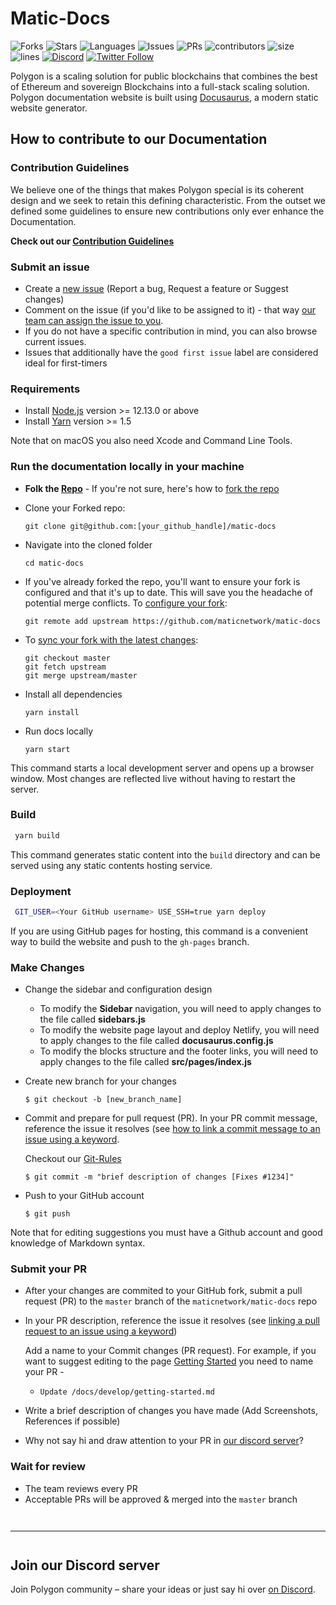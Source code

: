 # Matic-Docs

![Forks](https://img.shields.io/github/forks/maticnetwork/matic-docs?style=social)
![Stars](https://img.shields.io/github/stars/maticnetwork/matic-docs?style=social)
![Languages](https://img.shields.io/github/languages/count/maticnetwork/matic-docs) 
![Issues](https://img.shields.io/github/issues/maticnetwork/matic-docs) 
![PRs](https://img.shields.io/github/issues-pr-raw/maticnetwork/matic-docs)
![contributors](https://img.shields.io/github/contributors-anon/maticnetwork/matic-docs)
![size](https://img.shields.io/github/languages/code-size/maticnetwork/matic-docs) 
![lines](https://img.shields.io/tokei/lines/github/maticnetwork/matic-docs)
[![Discord](https://img.shields.io/discord/714888181740339261?color=1C1CE1&label=Polygon%20%7C%20Discord%20%F0%9F%91%8B%20&style=flat-square)](https://discord.gg/zdwkdvMNY2)
[![Twitter Follow](https://img.shields.io/twitter/follow/0xPolygon.svg?style=social)](https://twitter.com/0xPolygon)

Polygon is a scaling solution for public blockchains that combines the best of Ethereum and sovereign Blockchains into a full-stack scaling solution. Polygon documentation website is built using [Docusaurus](https://docusaurus.io/), a modern static website generator.


## How to contribute to our Documentation

### Contribution  Guidelines
We believe one of the things that makes Polygon special is its coherent design and we seek to retain this defining characteristic. From the outset we defined some guidelines to ensure new contributions only ever enhance the Documentation.

**Check out our [Contribution Guidelines]()**
### Submit an issue

- Create a [new issue](https://github.com/maticnetwork/matic-docs/issues/new/choose) (Report a bug, Request a feature or Suggest changes)
- Comment on the issue (if you'd like to be assigned to it) - that way [our team can assign the issue to you](https://github.blog/2019-06-25-assign-issues-to-issue-commenters/).
- If you do not have a specific contribution in mind, you can also browse current issues.
- Issues that additionally have the `good first issue` label are considered ideal for first-timers

### Requirements

* Install [Node.js](https://nodejs.org/en/download/) version >= 12.13.0 or above  
* Install [Yarn](https://yarnpkg.com/en/) version >= 1.5  

Note that on macOS you also need Xcode and Command Line Tools.

### Run the documentation locally in your machine

- **Folk the [Repo](https://github.com/maticnetwork/matic-docs)** - If you're not sure, here's how to [fork the repo](https://help.github.com/en/articles/fork-a-repo)

- Clone your Forked repo:

    ```
    git clone git@github.com:[your_github_handle]/matic-docs
    ```
- Navigate into the cloned folder
    ```
    cd matic-docs
    ```
- If you've already forked the repo, you'll want to ensure your fork is configured and that it's up to date. This will save you the headache of potential merge conflicts. To [configure your fork](https://docs.github.com/en/github/collaborating-with-issues-and-pull-requests/configuring-a-remote-for-a-fork):

    ```
    git remote add upstream https://github.com/maticnetwork/matic-docs
    ```

- To [sync your fork with the latest changes](https://docs.github.com/en/github/collaborating-with-issues-and-pull-requests/syncing-a-fork):

    ```
    git checkout master
    git fetch upstream
    git merge upstream/master
    ```
- Install all dependencies
    ```
    yarn install
    ```
- Run docs locally
    ```
    yarn start
    ```
This command starts a local development server and opens up a browser window. Most changes are reflected live without having to restart the server.

### Build

```bash
 yarn build
```

This command generates static content into the `build` directory and can be served using any static contents hosting service.

### Deployment

```bash
 GIT_USER=<Your GitHub username> USE_SSH=true yarn deploy
```

If you are using GitHub pages for hosting, this command is a convenient way to build the website and push to the `gh-pages` branch.

### Make Changes

- Change the sidebar and configuration design
     - To modify the **Sidebar** navigation, you will need to apply changes to the file called **sidebars.js**
     - To modify the website page layout and deploy Netlify, you will need to apply changes to the file called **docusaurus.config.js**
     - To modify the blocks structure and the footer links, you will need to apply changes to the file called **src/pages/index.js**

- Create new branch for your changes

    ```
    $ git checkout -b [new_branch_name]
    ```

- Commit and prepare for pull request (PR). In your PR commit message, reference the issue it resolves (see [how to link a commit message to an issue using a keyword](https://docs.github.com/en/free-pro-team@latest/github/managing-your-work-on-github/linking-a-pull-request-to-an-issue#linking-a-pull-request-to-an-issue-using-a-keyword).

    Checkout our [Git-Rules](https://docs.polygon.technology/docs/contribute/orientation#git-rules)

    ```
    $ git commit -m "brief description of changes [Fixes #1234]"
    ```

- Push to your GitHub account

    ```
    $ git push
    ```



Note that for editing suggestions you must have a Github account and good knowledge of Markdown syntax.

### Submit your PR

- After your changes are commited to your GitHub fork, submit a pull request (PR) to the `master` branch of the `maticnetwork/matic-docs` repo
- In your PR description, reference the issue it resolves (see [linking a pull request to an issue using a keyword](https://docs.github.com/en/free-pro-team@latest/github/managing-your-work-on-github/linking-a-pull-request-to-an-issue#linking-a-pull-request-to-an-issue-using-a-keyword))

  Add a name to your Commit changes (PR request). For example, if you want to suggest editing to the page [Getting Started](https://docs.polygon.technology/docs/develop/getting-started) you need to name your PR -
  - `Update /docs/develop/getting-started.md`
 
- Write a brief description of changes you have made (Add Screenshots, References if possible)
- Why not say hi and draw attention to your PR in [our discord server](https://discord.gg/zdwkdvMNY2)?

### Wait for review

- The team reviews every PR
- Acceptable PRs will be approved & merged into the `master` branch

<hr style="margin-top: 3em; margin-bottom: 3em;">

## Join our Discord server

Join Polygon community  – share your ideas or just say hi over [on Discord](https://discord.gg/zdwkdvMNY2).
